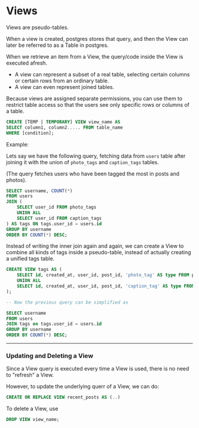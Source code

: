 # Views

Views are pseudo-tables. 

When a view is created, postgres stores that query, and then the View can later be referred to as a Table in postgres. 

When we retrieve an item from a View, the query/code inside the View is executed afresh.

- A view can represent a subset of a real table, selecting certain columns or certain rows from an ordinary table.
- A view can even represent joined tables. 

Because views are assigned separate permissions, you can use them to restrict table access so that the users see only specific rows or columns of a table.


```sql
CREATE [TEMP | TEMPORARY] VIEW view_name AS
SELECT column1, column2..... FROM table_name
WHERE [condition]; 
```

Example: 

Lets say we have the following query, fetching data from `users` table after joining it with the union of `photo_tags` and `caption_tags` tables. 

(The query fetches users who have been tagged the most in posts and photos).

```sql
SELECT username, COUNT(*)
FROM users
JOIN (
    SELECT user_id FROM photo_tags
    UNION ALL 
    SELECT user_id FROM caption_tags
) AS tags ON tags.user_id = users.id 
GROUP BY username 
ORDER BY COUNT(*) DESC;
```

Instead of writing the inner join again and again, we can create a View to combine all kinds of tags inside a pseudo-table, instead of actually creating a unified tags table.

```sql
CREATE VIEW tags AS (
    SELECT id, created_at, user_id, post_id, 'photo_tag' AS type FROM photo_tags
    UNION ALL 
    SELECT id, created_at, user_id, post_id, 'caption_tag' AS type FROM caption_tags
);

-- Now the previous query can be simplified as

SELECT username 
FROM users 
JOIN tags on tags.user_id = users.id 
GROUP BY username 
ORDER BY COUNT(*) DESC;
```

---

### Updating and Deleting a View

Since a View query is executed every time a View is used, there is no need to "refresh" a View. 

However, to update the underlying querr of a View, we can do: 

```sql
CREATE OR REPLACE VIEW recent_posts AS (..)
```


To delete a View, use

```sql
DROP VIEW view_name;
```